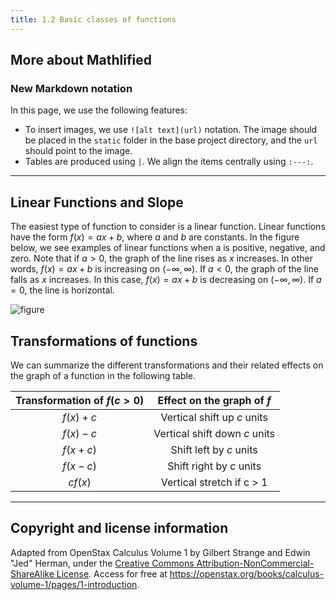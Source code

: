 ```yaml
---
title: 1.2 Basic classes of functions
---
```


## More about Mathlified

### New Markdown notation

In this page, we use the following features:

- To insert images, we use `![alt text](url)` notation. The image should be placed in the `static`
  folder in the base project directory, and the `url` should point to the image.
- Tables are produced using `|`. We align the items centrally using `:---:`.

---

## Linear Functions and Slope

The easiest type of function to consider is a linear function. Linear functions have the form
$f(x)=ax+b$, where $a$ and $b$ are constants. In the figure below, we see examples of linear
functions when a is positive, negative, and zero. Note that if $a>0$, the graph of the line rises as
$x$ increases. In other words, $f(x)=ax+b$ is increasing on $(-\infty, \infty)$. If $a<0$, the graph
of the line falls as $x$ increases. In this case, $f(x)=ax+b$ is decreasing on $(-\infty, \infty)$.
If $a=0$, the line is horizontal.

![figure](/openstax-calculus-figure-1-15.jpg)

## Transformations of functions

We can summarize the different transformations and their related effects on the graph of a function
in the following table.

| Transformation of $f (c>0)$ |  Effect on the graph of $f$   |
| :-------------------------: | :---------------------------: |
|          $f(x)+c$           |  Vertical shift up $c$ units  |
|          $f(x)-c$           | Vertical shift down $c$ units |
|          $f(x+c)$           |    Shift left by $c$ units    |
|          $f(x-c)$           |   Shift right by $c$ units    |
|           $cf(x)$           |   Vertical stretch if c > 1   |

---

## Copyright and license information

Adapted from OpenStax Calculus Volume 1 by Gilbert Strange and Edwin "Jed" Herman, under the
[Creative Commons Attribution-NonCommercial-ShareAlike License](http://creativecommons.org/licenses/by-nc-sa/4.0/).
Access for free at <https://openstax.org/books/calculus-volume-1/pages/1-introduction>.

